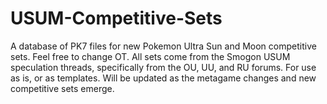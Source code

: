 # USUM-Competitive-Sets
A database of PK7 files for new Pokemon Ultra Sun and Moon competitive sets. Feel free to change OT. 
All sets come from the Smogon USUM speculation threads, specifically from the OU, UU, and RU forums. 
For use as is, or as templates. 
Will be updated as the metagame changes and new competitive sets emerge. 
